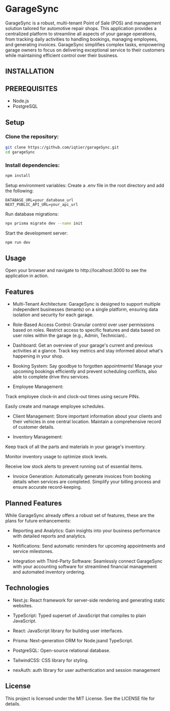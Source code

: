 # GarageSync
GarageSync is a robust, multi-tenant Point of Sale (POS) and management solution tailored for automotive repair shops. This application provides a centralized platform to streamline all aspects of your garage operations, from tracking daily activities to handling bookings, managing employees, and generating invoices. GarageSync simplifies complex tasks, empowering garage owners to focus on delivering exceptional service to their customers while maintaining efficient control over their business.

## INSTALLATION
## PREREQUISITES
- Node.js
- PostgreSQL

## Setup
### Clone the repository:

```sh
git clone https://github.com/iqtier/garageSync.git
cd garageSync
```

### Install dependencies:

```sh
npm install
```
Setup environment variables: Create a .env file in the root directory and add the following:

```env
DATABASE_URL=your_database_url
NEXT_PUBLIC_API_URL=your_api_url
```
Run database migrations:

```sh
npx prisma migrate dev --name init
```
Start the development server:

```sh
npm run dev
```

## Usage
Open your browser and navigate to http://localhost:3000 to see the application in action.

## Features
- Multi-Tenant Architecture: GarageSync is designed to support multiple independent businesses (tenants) on a single platform, ensuring data isolation and security for each garage.

- Role-Based Access Control: Granular control over user permissions based on roles. Restrict access to specific features and data based on user roles within the garage (e.g., Admin, Technician)..

- Dashboard: Get an overview of your garage's current and previous activities at a glance. Track key metrics and stay informed about what's happening in your shop.

- Booking System: Say goodbye to forgotten appointments! Manage your upcoming bookings efficiently and prevent scheduling conflicts, also able to complete drive thru services.

- Employee Management:

Track employee clock-in and clock-out times using secure PINs.

Easily create and manage employee schedules.

- Client Management: Store important information about your clients and their vehicles in one central location. Maintain a comprehensive record of customer details.

- Inventory Management:

Keep track of all the parts and materials in your garage's inventory.

Monitor inventory usage to optimize stock levels.

Receive low stock alerts to prevent running out of essential items.

- Invoice Generation: Automatically generate invoices from booking details when services are completed. Simplify your billing process and ensure accurate record-keeping.

## Planned Features
While GarageSync already offers a robust set of features, these are the plans for future enhancements:

- Reporting and Analytics: Gain insights into your business performance with detailed reports and analytics.

- Notifications: Send automatic reminders for upcoming appointments and service milestones.

- Integration with Third-Party Software: Seamlessly connect GarageSync with your accounting software for streamlined financial management and automated inventory ordering.

## Technologies
- Next.js: React framework for server-side rendering and generating static websites.

- TypeScript: Typed superset of JavaScript that compiles to plain JavaScript.

- React: JavaScript library for building user interfaces.

- Prisma: Next-generation ORM for Node.jsand TypeScript.

- PostgreSQL: Open-source relational database.

- TailwindCSS: CSS library for styling.
  
- nexAuth: auth library for user authentication and session management

## License
This project is licensed under the MIT License. See the LICENSE file for details.
